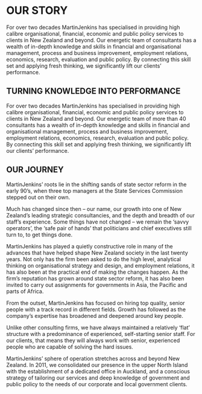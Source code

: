 # OUR STORY
For over two decades MartinJenkins has specialised in providing high calibre organisational, financial, economic and public policy services to clients in New Zealand and beyond. Our energetic team of consultants has a wealth of in-depth knowledge and skills in financial and organisational management, process and business improvement, employment relations, economics, research, evaluation and public policy. By connecting this skill set and applying fresh thinking, we significantly lift our clients’ performance.

## TURNING KNOWLEDGE INTO PERFORMANCE
For over two decades MartinJenkins has specialised in providing high calibre organisational, financial, economic and public policy services to clients in New Zealand and beyond. Our energetic team of more than 40 consultants has a wealth of in-depth knowledge and skills in financial and organisational management, process and business improvement, employment relations, economics, research, evaluation and public policy. By connecting this skill set and applying fresh thinking, we significantly lift our clients’ performance.

## OUR JOURNEY
MartinJenkins’ roots lie in the shifting sands of state sector reform in the early 90’s, when three top managers at the State Services Commission stepped out on their own.

Much has changed since then – our name, our growth into one of New Zealand’s leading strategic consultancies, and the depth and breadth of our staff’s experience. Some things have not changed – we remain the ‘savvy operators’, the ‘safe pair of hands’ that politicians and chief executives still turn to, to get things done.

MartinJenkins has played a quietly constructive role in many of the advances that have helped shape New Zealand society in the last twenty years. Not only has the firm been asked to do the high level, analytical thinking on organisational strategy and design, and employment relations, it has also been at the practical end of making the changes happen. As the firm’s reputation has grown around state sector reform, it has also been invited to carry out assignments for governments in Asia, the Pacific and parts of Africa.

From the outset, MartinJenkins has focused on hiring top quality, senior people with a track record in different fields. Growth has followed as the company’s expertise has broadened and deepened around key people.

Unlike other consulting firms, we have always maintained a relatively ‘flat’ structure with a predominance of experienced, self-starting senior staff. For our clients, that means they will always work with senior, experienced people who are capable of solving the hard issues.

MartinJenkins’ sphere of operation stretches across and beyond New Zealand. In 2011, we consolidated our presence in the upper North Island with the establishment of a dedicated office in Auckland, and a conscious strategy of tailoring our services and deep knowledge of government and public policy to the needs of our corporate and local government clients.

